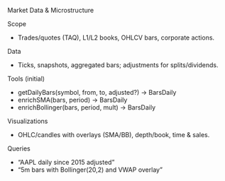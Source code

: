 Market Data & Microstructure

Scope
- Trades/quotes (TAQ), L1/L2 books, OHLCV bars, corporate actions.

Data
- Ticks, snapshots, aggregated bars; adjustments for splits/dividends.

Tools (initial)
- getDailyBars(symbol, from, to, adjusted?) → BarsDaily
- enrichSMA(bars, period) → BarsDaily
- enrichBollinger(bars, period, mult) → BarsDaily

Visualizations
- OHLC/candles with overlays (SMA/BB), depth/book, time & sales.

Queries
- “AAPL daily since 2015 adjusted”
- “5m bars with Bollinger(20,2) and VWAP overlay”

